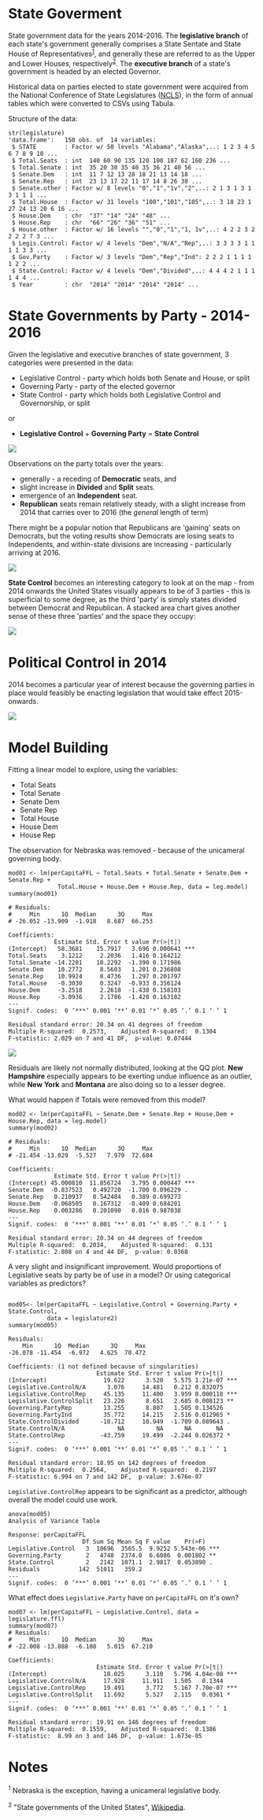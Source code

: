 # State Goverment

State government data for the years 2014-2016. The **legislative branch** of each state's government generally comprises a State Sentate and State House of Representatives<sup>[1](#notes)</sup>, and generally these are referred to as the Upper and Lower Houses, respectively<sup>[2](#notes)</sup>. The **executive branch** of a state's government is headed by an elected Governor. 

Historical data on parties elected to state government were acquired from the National Conference of State Legislatures ([NCLS](http://www.ncsl.org/)), in the form of annual tables which were converted to CSVs using Tabula. 

Structure of the data:

```{R}
str(legislature)
'data.frame':	150 obs. of  14 variables:
 $ STATE        : Factor w/ 50 levels "Alabama","Alaska",..: 1 2 3 4 5 6 7 8 9 10 ...
 $ Total.Seats  : int  140 60 90 135 120 100 187 62 160 236 ...
 $ Total.Senate : int  35 20 30 35 40 35 36 21 40 56 ...
 $ Senate.Dem   : int  11 7 12 13 28 18 21 13 14 18 ...
 $ Senate.Rep   : int  23 13 17 22 11 17 14 8 26 38 ...
 $ Senate.other : Factor w/ 8 levels "0","1","1v","2",..: 2 1 3 1 3 1 3 1 1 1 ...
 $ Total.House  : Factor w/ 31 levels "100","101","105",..: 3 18 23 1 27 24 13 20 6 16 ...
 $ House.Dem    : chr  "37" "14" "24" "48" ...
 $ House.Rep    : chr  "66" "26" "36" "51" ...
 $ House.other  : Factor w/ 16 levels "","0","1","1, 1v",..: 4 2 2 3 2 2 2 2 7 3 ...
 $ Legis.Control: Factor w/ 4 levels "Dem","N/A","Rep",..: 3 3 3 3 1 1 1 1 3 3 ...
 $ Gov.Party    : Factor w/ 3 levels "Dem","Rep","Ind": 2 2 2 1 1 1 1 1 2 2 ...
 $ State.Control: Factor w/ 4 levels "Dem","Divided",..: 4 4 4 2 1 1 1 1 4 4 ...
 $ Year         : chr  "2014" "2014" "2014" "2014" ...
```

# State Governments by Party - 2014-2016

Given the legislative and executive branches of state government, 3 categories were presented in the data:

- Legislative Control - party which holds both Senate and House, or split
- Governing Party - party of the elected governor
- State Control - party which holds both Legislative Control and Governorship, or split

or 

- **Legislative Control** + **Governing Party** = **State Control**

![](R_plots/06-model-building-legislature/EDA-facet-bar-party-by-year.png)

Observations on the party totals over the years:

- generally - a receding of **Democratic** seats, and
- slight increase in **Divided** and **Split** seats.
- emergence of an  **Independent** seat.
- **Republican** seats remain relatively steady, with a slight increase from 2014 that carries over to 2016 (the _general_ length of term)

There might be a popular notion that Republicans are 'gaining' seats on Democrats, but the voting results show Democrats are losing seats to Independents, and within-state divisions are increasing - particularly arriving at 2016.

![](R_plots/06-model-building-legislature/legislative-facet-map-all.jpg)

**State Control** becomes an interesting category to look at on the map - from 2014 onwards the United States visually appears to be of 3 parties - this is superficial to some degree, as the third 'party' is simply states divided between Democrat and Republican. A stacked area chart gives another sense of these three 'parties' and the space they occupy:

![](R_plots/06-model-building-legislature/EDA-facet-bar-by-area.png)

# Political Control in 2014

2014 becomes a particular year of interest because the governing parties in place would feasibly be enacting legislation that would take effect 2015-onwards.

![](R_plots/06-model-building-legislature/legislative-map-2014.jpg)

# Model Building

Fitting a linear model to explore, using the variables:

- Total Seats
- Total Senate
- Senate Dem
- Senate Rep
- Total House
- House Dem
- House Rep

The observation for Nebraska was removed - because of the unicameral governing body. 

```{R}
mod01 <- lm(perCapitaFFL ~ Total.Seats + Total.Senate + Senate.Dem + Senate.Rep +
              Total.House + House.Dem + House.Rep, data = leg.model)
summary(mod01)

# Residuals:
#     Min      1Q  Median      3Q     Max 
# -26.052 -13.909  -1.918   8.687  66.253 

Coefficients:
             Estimate Std. Error t value Pr(>|t|)    
(Intercept)   58.3681    15.7917   3.696 0.000641 ***
Total.Seats    3.1212     2.2036   1.416 0.164212    
Total.Senate -14.2201    10.2292  -1.390 0.171986    
Senate.Dem    10.2772     8.5603   1.201 0.236808    
Senate.Rep    10.9924     8.4736   1.297 0.201797    
Total.House   -0.3030     0.3247  -0.933 0.356124    
House.Dem     -3.2518     2.2618  -1.438 0.158103    
House.Rep     -3.0936     2.1786  -1.420 0.163182    
---
Signif. codes:  0 ‘***’ 0.001 ‘**’ 0.01 ‘*’ 0.05 ‘.’ 0.1 ‘ ’ 1

Residual standard error: 20.34 on 41 degrees of freedom
Multiple R-squared:  0.2573,	Adjusted R-squared:  0.1304 
F-statistic: 2.029 on 7 and 41 DF,  p-value: 0.07444
```

![](R_plots/06-model-building-legislature/baseline-01-diagnostics.png)

Residuals are likely not normally distributed, looking at the QQ plot. **New Hampshire** especially appears to be exerting undue influence as an outlier, while **New York** and **Montana** are also doing so to a lesser degree.

What would happen if Totals were removed from this model? 

```{R}
mod02 <- lm(perCapitaFFL ~ Senate.Dem + Senate.Rep + House.Dem + House.Rep, data = leg.model)
summary(mod02)

# Residuals:
#     Min      1Q  Median      3Q     Max 
# -21.454 -13.029  -5.527   7.979  72.684 

Coefficients:
             Estimate Std. Error t value Pr(>|t|)    
(Intercept) 45.000810  11.856724   3.795 0.000447 ***
Senate.Dem  -0.837523   0.492720  -1.700 0.096229 .  
Senate.Rep   0.210937   0.542484   0.389 0.699273    
House.Dem   -0.068505   0.167312  -0.409 0.684201    
House.Rep    0.003286   0.201090   0.016 0.987038    
---
Signif. codes:  0 ‘***’ 0.001 ‘**’ 0.01 ‘*’ 0.05 ‘.’ 0.1 ‘ ’ 1

Residual standard error: 20.34 on 44 degrees of freedom
Multiple R-squared:  0.2034,	Adjusted R-squared:  0.131 
F-statistic: 2.808 on 4 and 44 DF,  p-value: 0.0368
```

A very slight and insignificant improvement. Would proportions of Legislative seats by party be of use in a model? Or using categorical variables as predictors? 

```{R}

mod05<- lm(perCapitaFFL ~ Legislative.Control + Governing.Party + State.Control, 
           data = legislature2)
summary(mod05)

Residuals:
    Min      1Q  Median      3Q     Max 
-26.078 -11.454  -6.972   4.625  70.472 

Coefficients: (1 not defined because of singularities)
                         Estimate Std. Error t value Pr(>|t|)    
(Intercept)                19.622      3.520   5.575 1.21e-07 ***
Legislative.ControlN/A      3.076     14.481   0.212 0.832075    
Legislative.ControlRep     45.135     11.400   3.959 0.000118 ***
Legislative.ControlSplit   23.226      8.651   2.685 0.008123 ** 
Governing.PartyRep         13.255      8.807   1.505 0.134526    
Governing.PartyInd         35.772     14.215   2.516 0.012965 *  
State.ControlDivided      -18.712     10.949  -1.709 0.089643 .  
State.ControlN/A               NA         NA      NA       NA    
State.ControlRep          -43.759     19.499  -2.244 0.026372 *  
---
Signif. codes:  0 ‘***’ 0.001 ‘**’ 0.01 ‘*’ 0.05 ‘.’ 0.1 ‘ ’ 1

Residual standard error: 18.95 on 142 degrees of freedom
Multiple R-squared:  0.2564,	Adjusted R-squared:  0.2197 
F-statistic: 6.994 on 7 and 142 DF,  p-value: 3.676e-07
```
`Legislative.ControlRep` appears to be significant as a predictor, although overall the model could use work. 

```{R}
anova(mod05)
Analysis of Variance Table

Response: perCapitaFFL
                     Df Sum Sq Mean Sq F value    Pr(>F)    
Legislative.Control   3  10696  3565.5  9.9252 5.543e-06 ***
Governing.Party       2   4748  2374.0  6.6086  0.001802 ** 
State.Control         2   2142  1071.1  2.9817  0.053890 .  
Residuals           142  51011   359.2                      
---
Signif. codes:  0 ‘***’ 0.001 ‘**’ 0.01 ‘*’ 0.05 ‘.’ 0.1 ‘ ’ 1
```

What effect does `Legislative.Party` have on `perCapitaFFL` on it's own? 

```{R}
mod07 <- lm(perCapitaFFL ~ Legislative.Control, data = legislature.ffl)
summary(mod07)
# Residuals:
#     Min      1Q  Median      3Q     Max 
# -22.008 -13.888  -6.108   5.015  67.210 

Coefficients:
                         Estimate Std. Error t value Pr(>|t|)    
(Intercept)                18.025      3.110   5.796 4.04e-08 ***
Legislative.ControlN/A     17.928     11.911   1.505   0.1344    
Legislative.ControlRep     19.491      3.772   5.167 7.70e-07 ***
Legislative.ControlSplit   11.692      5.527   2.115   0.0361 *  
---
Signif. codes:  0 ‘***’ 0.001 ‘**’ 0.01 ‘*’ 0.05 ‘.’ 0.1 ‘ ’ 1

Residual standard error: 19.91 on 146 degrees of freedom
Multiple R-squared:  0.1559,	Adjusted R-squared:  0.1386 
F-statistic:  8.99 on 3 and 146 DF,  p-value: 1.673e-05
```




# Notes
<sup>1</sup> Nebraska is the exception, having a unicameral legislative body.

<sup>2</sup> "State governments of the United States", [Wikipedia](https://en.wikipedia.org/wiki/State_governments_of_the_United_States).



